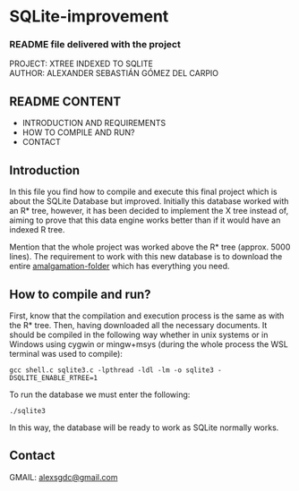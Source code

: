 # SQLite-improvement




### README file delivered with the project

PROJECT: XTREE INDEXED TO SQLITE
</br>AUTHOR: ALEXANDER SEBASTIÁN GÓMEZ DEL CARPIO

README CONTENT
-----------------------
 * INTRODUCTION AND REQUIREMENTS
 * HOW TO COMPILE AND RUN?
 * CONTACT

Introduction
------------
In this file you find how to compile and execute this final project which is about the SQLite Database but improved. Initially this database worked with an R* tree, however, it has been decided to implement the X tree instead of, aiming to prove that this data engine works better than if it would have an indexed R tree.

Mention that the whole project was worked above the R* tree (approx. 5000 lines). The requirement to work with this new database is to download the entire [amalgamation-folder](https://github.com/alexjr2001/SQLite-improvement/tree/main/sqlite-amalgamation-3380400) which has everything you need.

How to compile and run?
--------------------------
First, know that the compilation and execution process is the same as with the R* tree. Then, having downloaded all the necessary documents. It should be compiled in the following way whether in unix systems or in Windows using cygwin or mingw+msys (during the whole process the WSL terminal was used to compile):

```
gcc shell.c sqlite3.c -lpthread -ldl -lm -o sqlite3 -DSQLITE_ENABLE_RTREE=1
```

To run the database we must enter the following:

```
./sqlite3
```

In this way, the database will be ready to work as SQLite normally works. 

Contact
--------
GMAIL: alexsgdc@gmail.com   

